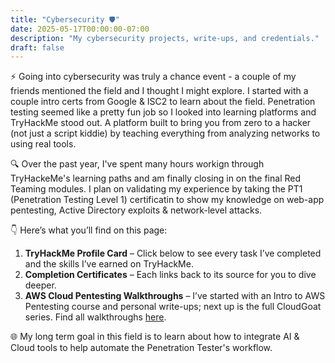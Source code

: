 ```yaml
---
title: "Cybersecurity 🛡️"
date: 2025-05-17T00:00:00-07:00
description: "My cybersecurity projects, write-ups, and credentials."
draft: false
---
```

⚡ Going into cybersecurity was truly a chance event - a couple of my friends mentioned the field and I thought I might explore. I started with a couple intro certs from Google & ISC2 to learn about the field. Penetration testing seemed like a pretty fun job so I looked into learning platforms and TryHackMe stood out. A platform built to bring you from zero to a hacker (not just a script kiddie) by teaching everything from analyzing networks to using real tools.

🔍 Over the past year, I've spent many hours workign through TryHackeMe's learning paths and am finally closing in on the final Red Teaming modules. I plan on validating my experience by taking the PT1 (Penetration Testing Level 1) certificatin to show my knowledge on web-app pentesting, Active Directory exploits & network-level attacks.

👇 Here’s what you’ll find on this page:

1. **TryHackMe Profile Card** – Click below to see every task I’ve completed and the skills I’ve earned on TryHackMe.
2. **Completion Certificates** – Each links back to its source for you to dive deeper.
3. **AWS Cloud Pentesting Walkthroughs** – I’ve started with an Intro to AWS Pentesting course and personal write-ups; next up is the full CloudGoat series. Find all walkthroughs [here](/posts).

🌐 My long term goal in this field is to learn about how to integrate AI & Cloud tools to help automate the Penetration Tester's workflow.
